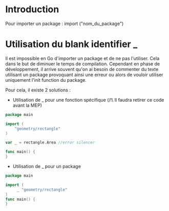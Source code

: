 # Introduction

Pour importer un package : import ("nom_du_package")

# Utilisation du blank identifier \_

Il est impossible en Go d'importer un package et de ne pas l'utiliser. Cela dans le but de diminuer le temps de compilation.
Cependant en phase de développement, il arrive souvent qu'on ai besoin de commenter du texte utilisant un package provoquant ainsi une erreur ou alors de vouloir utiliser uniquement l'init function du package.

Pour cela, il existe 2 solutions :

- Utilisation de \_ pour une fonction spécifique (/!\ Il faudra retirer ce code avant la MEP)

```go
package main

import (
    "geometry/rectangle"
)

var _ = rectangle.Area //error silencer

func main() {
}
```

- Utilisation de \_ pour un package

```go
package main

import (
     _ "geometry/rectangle"
)
func main() {
}
```
